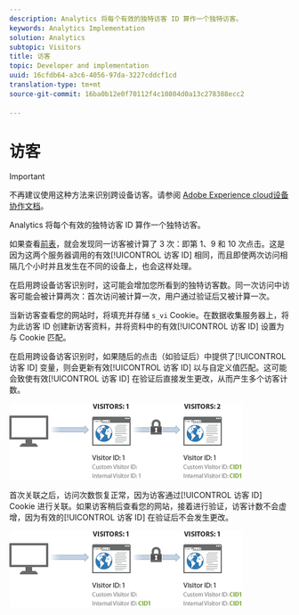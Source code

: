 ```yaml
---
description: Analytics 将每个有效的独特访客 ID 算作一个独特访客。
keywords: Analytics Implementation
solution: Analytics
subtopic: Visitors
title: 访客
topic: Developer and implementation
uuid: 16cfdb64-a3c6-4056-97da-3227cddcf1cd
translation-type: tm+mt
source-git-commit: 16ba0b12e0f70112f4c10804d0a13c278388ecc2

---
```



# 访客

>[!IMPORTANT]
>
>不再建议使用这种方法来识别跨设备访客。请参阅 [Adobe Experience cloud设备协作文档](https://marketing.adobe.com/resources/help/en_US/mcdc/)。

Analytics 将每个有效的独特访客 ID 算作一个独特访客。

如果查看[前表](/help/implement/js-implementation/xdevice-visid/visit-example.md)，就会发现同一访客被计算了 3 次：即第 1、9 和 10 次点击。这是因为这两个服务器调用的有效[!UICONTROL 访客 ID] 相同，而且即使两次访问相隔几个小时并且发生在不同的设备上，也会这样处理。

在启用跨设备访客识别时，这可能会增加您所看到的独特访客数。同一次访问中访客可能会被计算两次：首次访问被计算一次，用户通过验证后又被计算一次。

当新访客查看您的网站时，将填充并存储 `s_vi` Cookie。在数据收集服务器上，将为此访客 ID 创建新访客资料，并将资料中的有效[!UICONTROL 访客 ID] 设置为与 Cookie 匹配。

在启用跨设备访客识别时，如果随后的点击（如验证后）中提供了[!UICONTROL 访客 ID] 变量，则会更新有效[!UICONTROL 访客 ID] 以与自定义值匹配。这可能会致使有效[!UICONTROL 访客 ID] 在验证后直接发生更改，从而产生多个访客计数。

![](assets/visitors.png)

首次关联之后，访问次数恢复正常，因为访客通过[!UICONTROL 访客 ID] Cookie 进行关联。如果访客稍后查看您的网站，接着进行验证，访客计数不会虚增，因为有效的[!UICONTROL 访客 ID] 在验证后不会发生更改。

![](assets/visitors_2.png)

